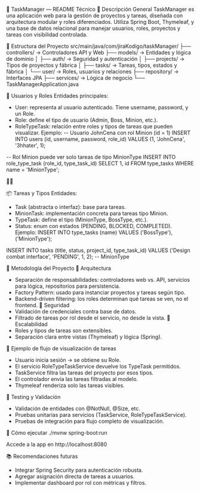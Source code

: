 🧾 TaskManager — README Técnico
📌 Descripción General
TaskManager es una aplicación web para la gestión de proyectos y tareas, diseñada con arquitectura modular y roles diferenciados. Utiliza Spring Boot, Thymeleaf, y una base de datos relacional para manejar usuarios, roles, proyectos y tareas con visibilidad controlada.

🧱 Estructura del Proyecto
src/main/java/com/jiraKodigo/taskManager/
├── controllers/         → Controladores API y Web
├── models/              → Entidades y lógica de dominio
│   ├── auth/            → Seguridad y autenticación
│   ├── projects/        → Tipos de proyectos y fábrica
│   ├── tasks/           → Tareas, tipos, estados y fábrica
│   └── user/            → Roles, usuarios y relaciones
├── repository/          → Interfaces JPA
├── services/            → Lógica de negocio
└── TaskManagerApplication.java


👥 Usuarios y Roles
Entidades principales:
- User: representa al usuario autenticado. Tiene username, password, y un Role.
- Role: define el tipo de usuario (Admin, Boss, Minion, etc.).
- RoleTypeTask: relación entre roles y tipos de tareas que pueden visualizar.
Ejemplo:
-- Usuario JohnCena con rol Minion (id = 1)
INSERT INTO users (id, username, password, role_id) VALUES (1, 'JohnCena', '3hhater', 1);

-- Rol Minion puede ver solo tareas de tipo MinionType
INSERT INTO role_type_task (role_id, type_task_id)
SELECT 1, id FROM type_tasks WHERE name = 'MinionType';



📦 Tareas y Tipos
Entidades:
- Task (abstracta o interfaz): base para tareas.
- MinionTask: implementación concreta para tareas tipo Minion.
- TypeTask: define el tipo (MinionType, BossType, etc.).
- Status: enum con estados (PENDING, BLOCKED, COMPLETED).
Ejemplo:
INSERT INTO type_tasks (name) VALUES ('BossType'), ('MinionType');

INSERT INTO tasks (title, status, project_id, type_task_id)
VALUES ('Design combat interface', 'PENDING', 1, 2); -- MinionType

🧠 Metodología del Proyecto
🔹 Arquitectura
- Separación de responsabilidades: controladores web vs. API, servicios para lógica, repositorios para persistencia.
- Factory Pattern: usado para instanciar proyectos y tareas según tipo.
- Backend-driven filtering: los roles determinan qué tareas se ven, no el frontend.
🔹 Seguridad
- Validación de credenciales contra base de datos.
- Filtrado de tareas por rol desde el servicio, no desde la vista.
🔹 Escalabilidad
- Roles y tipos de tareas son extensibles.
- Separación clara entre vistas (Thymeleaf) y lógica (Spring).

🧩 Ejemplo de flujo de visualización de tareas
- Usuario inicia sesión → se obtiene su Role.
- El servicio RoleTypeTaskService devuelve los TypeTask permitidos.
- TaskService filtra las tareas del proyecto por esos tipos.
- El controlador envía las tareas filtradas al modelo.
- Thymeleaf renderiza solo las tareas visibles.

🧪 Testing y Validación
- Validación de entidades con @NotNull, @Size, etc.
- Pruebas unitarias para servicios (TaskService, RoleTypeTaskService).
- Pruebas de integración para flujo completo de visualización.

🚀 Cómo ejecutar
./mvnw spring-boot:run


Accede a la app en http://localhost:8080

📚 Recomendaciones futuras
- Integrar Spring Security para autenticación robusta.
- Agregar asignación directa de tareas a usuarios.
- Implementar dashboard por rol con métricas y filtros.






